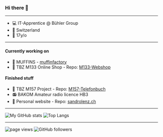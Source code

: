 ### Hi there 👋

---

- 💻 IT-Apprentice @ Bühler Group
- 🏡 Switzerland
- 🍰 17y/o

---
#### Currently working on
- 🧁 MUFFINS - [muffinfactory](https://github.com/muffinfactory-ch)
- 🛒 TBZ M133 Online Shop - Repo: [M133-Webshop](https://github.com/sandrolenz/M133-Webshop)
<!-- - 📚 Simple Wordle clone - Repo: [wordle](https://github.com/sandrolenz/wordle) -->

#### Finished stuff
- 📗 TBZ M157 Project - Repo: [M157-Telefonbuch](https://github.com/sandrolenz/M157-Telefonbuch)
- 📻 BAKOM Amateur radio licence HB3
- 🎫 Personal website - Repo: [sandrolenz.ch](https://github.com/sandrolenz/sandrolenz.ch)
---

![My GitHub stats](https://github-readme-stats.vercel.app/api?username=sandrolenz&show_icons=true&theme=dark&count_private=true&hide=prs,issues&include_all_commits=true)
![Top Langs](https://github-readme-stats.vercel.app/api/top-langs/?username=sandrolenz&theme=dark&layout=compact) 

---

<p align="left">
  <a>
    <img src="https://komarev.com/ghpvc/?username=sandrolenz" alt="page views" />
  </a>
  </a>
  <a>
    <img alt="GitHub followers" src="https://img.shields.io/github/followers/sandrolenz?color=green&logo=github">
  </a>
</p>

